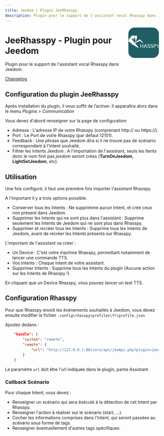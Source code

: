 ```yaml
---
title: Jeedom | Plugin JeeRhasspy
description: Plugin pour le support de l'assistant vocal Rhasspy dans Jeedom
---
```


<img align="right" src="../images/jeerhasspy_icon.png" width="100">

# JeeRhasspy - Plugin pour Jeedom

Plugin pour le support de l'assistant vocal Rhasspy dans Jeedom.

[Changelog](changelog.md)<br />

## Configuration du plugin JeeRhasspy

Après installation du plugin, il vous suffit de l’activer.
Il apparaîtra alors dans le menu *Plugins > Communication*

Vous devez d'abord renseigner sur la page de configuration:
- Adresse : L'adresse IP de votre Rhasspy (comprenant http:// ou https://).
- Port : Le Port de votre Rhasspy (par défaut 12101).
- Feedback : Une phrase que Jeedom dira si il ne trouve pas de scénario correspondant à l'Intent souhaité.
- Filtrer les Intents Jeedom : A l'importation de l'assistant, seuls les Itents donc le nom finit pas *jeedom* seront crées (**TurnOnJeedom**, **LightSetJeedom**, etc).


## Utilisation

Une fois configuré, il faut une première fois importer l'assistant Rhasspy.

A l'important il y a trois options possible:
- Conserver tous les Intents : Ne supprimme aucun Intent, et crée ceux non présent dans Jeedom.
- Supprimer les Intents qui ne sont plus dans l'assistant : Supprime seulement les Intents de Jeedom qui ne sont plus dans Rhasspy.
- Supprimer et recréer tous les Intents : Supprime tous les Intents de Jeedom, avant de recréer les Intents présents sur Rhasspy.


L'important de l'assistant va créer :

- Un Device : C'est votre machine Rhasspy, permettant notamment de lancer une commande TTS.
- Vos Intents : Chaque Intent de votre assistant.
- Supprimer Intents : Supprime tous les Intents du plugin (Aucune action sur les Intents de Rhasspy !).

En cliquant que un Device Rhasspy, vous pouvez lancer un test TTS.

## Configuration Rhasspy

Pour que Rhasspy envoit les évènements souhaités à Jeedom, vous devez ensuite modifier le fichier `.config\rhasspy\profiles\fr\profile.json`

Ajoutez dedans :
```json
	"handle": {
        "system": "remote",
        "remote": {
            "url": "http://127.0.0.1:80/core/api/jeeApi.php?plugin=jeerhasspy&apikey=---apiky---&plugin=jeerhasspy&type=jeerhasspy"
        }
    }

```
Le paramètre `url` doit être l'url indiquée dans le plugin, partie Assistant.

### Callback Scénario

Pour chaque Intent, vous devez :

- Renseigner un scénario qui sera éxécuté à la détection de cet Intent par Rhasspy.
- Renseigner l'action à réaliser sur le scénario (start, ...).
- Cocher les informations comprises dans l'Intent, qui seront passées au scénario sous forme de tags.
- Renseigner éventuellement d'autres tags spécifiques.


